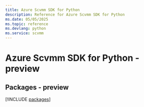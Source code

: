 ```yaml
---
title: Azure Scvmm SDK for Python
description: Reference for Azure Scvmm SDK for Python
ms.date: 05/05/2025
ms.topic: reference
ms.devlang: python
ms.service: scvmm
---
```

# Azure Scvmm SDK for Python - preview
## Packages - preview
[!INCLUDE [packages](scvmm-index.md)]